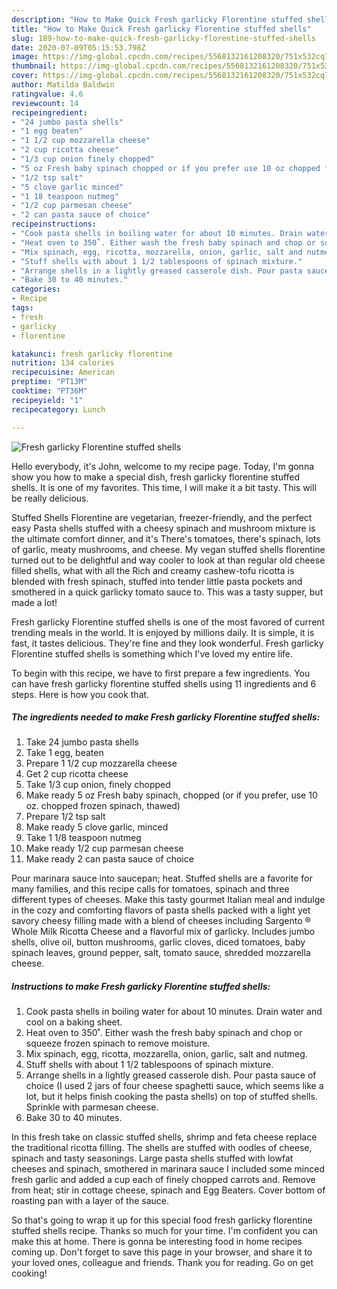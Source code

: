 ```yaml
---
description: "How to Make Quick Fresh garlicky Florentine stuffed shells"
title: "How to Make Quick Fresh garlicky Florentine stuffed shells"
slug: 189-how-to-make-quick-fresh-garlicky-florentine-stuffed-shells
date: 2020-07-09T05:15:53.798Z
image: https://img-global.cpcdn.com/recipes/5568132161208320/751x532cq70/fresh-garlicky-florentine-stuffed-shells-recipe-main-photo.jpg
thumbnail: https://img-global.cpcdn.com/recipes/5568132161208320/751x532cq70/fresh-garlicky-florentine-stuffed-shells-recipe-main-photo.jpg
cover: https://img-global.cpcdn.com/recipes/5568132161208320/751x532cq70/fresh-garlicky-florentine-stuffed-shells-recipe-main-photo.jpg
author: Matilda Baldwin
ratingvalue: 4.6
reviewcount: 14
recipeingredient:
- "24 jumbo pasta shells"
- "1 egg beaten"
- "1 1/2 cup mozzarella cheese"
- "2 cup ricotta cheese"
- "1/3 cup onion finely chopped"
- "5 oz Fresh baby spinach chopped or if you prefer use 10 oz chopped frozen spinach thawed"
- "1/2 tsp salt"
- "5 clove garlic minced"
- "1 18 teaspoon nutmeg"
- "1/2 cup parmesan cheese"
- "2 can pasta sauce of choice"
recipeinstructions:
- "Cook pasta shells in boiling water for about 10 minutes. Drain water and cool on a baking sheet."
- "Heat oven to 350˚. Either wash the fresh baby spinach and chop or squeeze frozen spinach to remove moisture."
- "Mix spinach, egg, ricotta, mozzarella, onion, garlic, salt and nutmeg."
- "Stuff shells with about 1 1/2 tablespoons of spinach mixture."
- "Arrange shells in a lightly greased casserole dish. Pour pasta sauce of choice (I used 2 jars of four cheese spaghetti sauce, which seems like a lot, but it helps finish cooking the pasta shells) on top of stuffed shells. Sprinkle with parmesan cheese."
- "Bake 30 to 40 minutes."
categories:
- Recipe
tags:
- fresh
- garlicky
- florentine

katakunci: fresh garlicky florentine 
nutrition: 134 calories
recipecuisine: American
preptime: "PT13M"
cooktime: "PT36M"
recipeyield: "1"
recipecategory: Lunch

---
```



![Fresh garlicky Florentine stuffed shells](https://img-global.cpcdn.com/recipes/5568132161208320/751x532cq70/fresh-garlicky-florentine-stuffed-shells-recipe-main-photo.jpg)

Hello everybody, it's John, welcome to my recipe page. Today, I'm gonna show you how to make a special dish, fresh garlicky florentine stuffed shells. It is one of my favorites. This time, I will make it a bit tasty. This will be really delicious.

Stuffed Shells Florentine are vegetarian, freezer-friendly, and the perfect easy Pasta shells stuffed with a cheesy spinach and mushroom mixture is the ultimate comfort dinner, and it&#39;s There&#39;s tomatoes, there&#39;s spinach, lots of garlic, meaty mushrooms, and cheese. My vegan stuffed shells florentine turned out to be delightful and way cooler to look at than regular old cheese filled shells, what with all the Rich and creamy cashew-tofu ricotta is blended with fresh spinach, stuffed into tender little pasta pockets and smothered in a quick garlicky tomato sauce to. This was a tasty supper, but made a lot!

Fresh garlicky Florentine stuffed shells is one of the most favored of current trending meals in the world. It is enjoyed by millions daily. It is simple, it is fast, it tastes delicious. They're fine and they look wonderful. Fresh garlicky Florentine stuffed shells is something which I've loved my entire life.


To begin with this recipe, we have to first prepare a few ingredients. You can have fresh garlicky florentine stuffed shells using 11 ingredients and 6 steps. Here is how you cook that.

<!--inarticleads1-->

##### The ingredients needed to make Fresh garlicky Florentine stuffed shells:

1. Take 24 jumbo pasta shells
1. Take 1 egg, beaten
1. Prepare 1 1/2 cup mozzarella cheese
1. Get 2 cup ricotta cheese
1. Take 1/3 cup onion, finely chopped
1. Make ready 5 oz Fresh baby spinach, chopped (or if you prefer, use 10 oz. chopped frozen spinach, thawed)
1. Prepare 1/2 tsp salt
1. Make ready 5 clove garlic, minced
1. Take 1 1/8 teaspoon nutmeg
1. Make ready 1/2 cup parmesan cheese
1. Make ready 2 can pasta sauce of choice


Pour marinara sauce into saucepan; heat. Stuffed shells are a favorite for many families, and this recipe calls for tomatoes, spinach and three different types of cheeses. Make this tasty gourmet Italian meal and indulge in the cozy and comforting flavors of pasta shells packed with a light yet savory cheesy filling made with a blend of cheeses including Sargento ® Whole Milk Ricotta Cheese and a flavorful mix of garlicky. Includes jumbo shells, olive oil, button mushrooms, garlic cloves, diced tomatoes, baby spinach leaves, ground pepper, salt, tomato sauce, shredded mozzarella cheese. 

<!--inarticleads2-->

##### Instructions to make Fresh garlicky Florentine stuffed shells:

1. Cook pasta shells in boiling water for about 10 minutes. Drain water and cool on a baking sheet.
1. Heat oven to 350˚. Either wash the fresh baby spinach and chop or squeeze frozen spinach to remove moisture.
1. Mix spinach, egg, ricotta, mozzarella, onion, garlic, salt and nutmeg.
1. Stuff shells with about 1 1/2 tablespoons of spinach mixture.
1. Arrange shells in a lightly greased casserole dish. Pour pasta sauce of choice (I used 2 jars of four cheese spaghetti sauce, which seems like a lot, but it helps finish cooking the pasta shells) on top of stuffed shells. Sprinkle with parmesan cheese.
1. Bake 30 to 40 minutes.


In this fresh take on classic stuffed shells, shrimp and feta cheese replace the traditional ricotta filling. The shells are stuffed with oodles of cheese, spinach and tasty seasonings. Large pasta shells stuffed with lowfat cheeses and spinach, smothered in marinara sauce I included some minced fresh garlic and added a cup each of finely chopped carrots and. Remove from heat; stir in cottage cheese, spinach and Egg Beaters. Cover bottom of roasting pan with a layer of the sauce. 

So that's going to wrap it up for this special food fresh garlicky florentine stuffed shells recipe. Thanks so much for your time. I'm confident you can make this at home. There is gonna be interesting food in home recipes coming up. Don't forget to save this page in your browser, and share it to your loved ones, colleague and friends. Thank you for reading. Go on get cooking!
